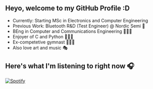 ## Heyo, welcome to my GitHub Profile :D
- Currently: Starting MSc in Electronics and Computer Engineering
- Previous Work: Bluetooth R&D (Test Engineer) @ Nordic Semi 📶
- BEng in Computer and Communications Engineering 👨🏻‍🎓
- Enjoyer of C and Python 🧑🏻‍💻
- Ex-competetive gymnast 🤸🏼‍♂️
- Also love art and music 🎭

## Here's what I'm listening to right now 🎧
[![Spotify](https://novatorem-three-nu.vercel.app/api/spotify)](https://open.spotify.com/user/cupántaé)
